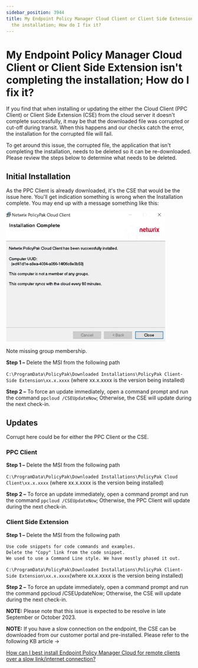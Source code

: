 ```yaml
---
sidebar_position: 3944
title: My Endpoint Policy Manager Cloud Client or Client Side Extension isn't completing
  the installation; How do I fix it?
---
```


# My Endpoint Policy Manager Cloud Client or Client Side Extension isn't completing the installation; How do I fix it?

If you find that when installing or updating the either the Cloud Client (PPC Client) or Client Side Extension (CSE)
from the cloud server it doesn't complete successfully, it may be that the downloaded file was corrupted or
cut-off during transit. When this happens and our checks catch the error, the installation for the corrupted file will
fail.

To get around this issue, the corrupted file, the application that isn't completing the installation, needs to
be deleted so it can be re-downloaded. Please review the steps below to determine what needs to be deleted.

## Initial Installation

As the PPC Client is already downloaded, it's the CSE that would be the issue here. You'll get indication
something is wrong when the Installation complete. You may end up with a message something like this:

![](../../../../../../../static/images/PolicyPak/Content/Resources/Images/Troubleshooting/Cloud/Install/968_1_image-20230925200947-1.png)

Note missing group membership.

**Step 1 –** Delete
the MSI from the following path

`C:\ProgramData\PolicyPak\Downloaded
Installations\PolicyPak Client-Side Extension\xx.x.xxxx` (where xx.x.xxxx is the
version being installed)

**Step 2 –** To force an update immediately, open a command prompt and run the
command `ppcloud
/CSEUpdateNow`; Otherwise, the CSE will update during the next
check-in.

## Updates

Corrupt here could be for either the PPC Client or the
CSE.

### PPC Client

**Step 1 –** 
Delete
the MSI from the following path

`C:\ProgramData\PolicyPak\Downloaded
Installations\PolicyPak Cloud Client\xx.x.xxxx` (where xx.x.xxxx is the version
being installed)

**Step 2 –** To force an update immediately, open a command prompt and run the
command `ppcloud
/CSEUpdateNow`; Otherwise, the PPC Client will update during the next
check-in.

### Client Side Extension

**Step 1 –** Delete
the MSI from the following path

```
Use code snippets for code commands and examples.  
Delete the "Copy" link from the code snippet.  
We used to use a Command Line style. We have mostly phased it out.
```
`C:\ProgramData\PolicyPak\Downloaded
Installations\PolicyPak Client-Side Extension\xx.x.xxxx`(where xx.x.xxxx is the
version being installed)

**Step 2 –** To force an update immediately, open a command prompt and run the
command ppcloud
/CSEUpdateNow; Otherwise, the CSE will update during the next
check-in.

**NOTE:**  Please note that this issue is expected to be resolve in late
September or October 2023.

**NOTE:**  If you have a slow connection on the endpoint, the CSE can be
downloaded from our customer portal and pre-installed. Please refer to the following KB article ->

[How can I best install Endpoint Policy Manager Cloud for remote clients over a slow link/internet connection?](../../../Install/Cloud/SlowInternet)